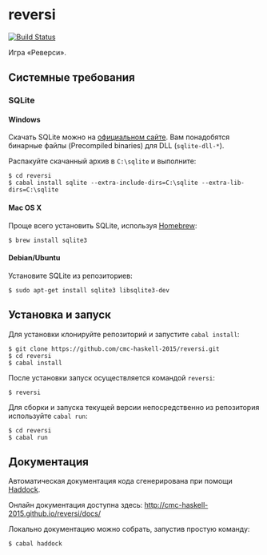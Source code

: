 # reversi

[![Build Status](https://travis-ci.org/cmc-haskell-2015/reversi.svg?branch=master)](https://travis-ci.org/cmc-haskell-2015/reversi)

Игра «Реверси».

## Системные требования

### SQLite

#### Windows

Скачать SQLite можно на [официальном сайте](http://www.sqlite.org/download.html).
Вам понадобятся бинарные файлы (Precompiled binaries) для DLL (`sqlite-dll-*`).

Распакуйте скачанный архив в `C:\sqlite` и выполните:

```
$ cd reversi
$ cabal install sqlite --extra-include-dirs=C:\sqlite --extra-lib-dirs=C:\sqlite
```

#### Mac OS X

Проще всего установить SQLite, используя [Homebrew](http://brew.sh):

```
$ brew install sqlite3
```

#### Debian/Ubuntu

Установите SQLite из репозиториев:

```
$ sudo apt-get install sqlite3 libsqlite3-dev
```

## Установка и запуск

Для установки клонируйте репозиторий и запустите `cabal install`:

```
$ git clone https://github.com/cmc-haskell-2015/reversi.git
$ cd reversi
$ cabal install
```

После установки запуск осуществляется командой `reversi`:

```
$ reversi
```

Для сборки и запуска текущей версии непосредственно из репозитория используйте `cabal run`:

```
$ cd reversi
$ cabal run
```

## Документация

Автоматическая документация кода сгенерирована при помощи [Haddock](https://www.haskell.org/haddock/).

Онлайн документация доступна здесь: http://cmc-haskell-2015.github.io/reversi/docs/

Локально документацию можно собрать, запустив простую команду:

```
$ cabal haddock
```

